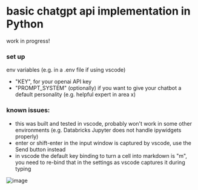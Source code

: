 # basic chatgpt api implementation in Python

work in progress!

### set up 
env variables (e.g. in a .env file if using vscode) 
- "KEY", for your openai API key 
- "PROMPT_SYSTEM" (optionally) if you want to give your chatbot a default personality (e.g. helpful expert in area x)

### known issues:
- this was built and tested in vscode, probably won't work in some other environments (e.g. Databricks Jupyter does not handle ipywidgets properly)
- enter or shift-enter in the input window is captured by vscode, use the Send button instead
- in vscode the default key binding to turn a cell into markdown is "m", you need to re-bind that in the settings as vscode captures it during typing

![image](https://user-images.githubusercontent.com/96535232/223276953-a334bfc5-8437-45ff-841f-09dea508186d.png)

